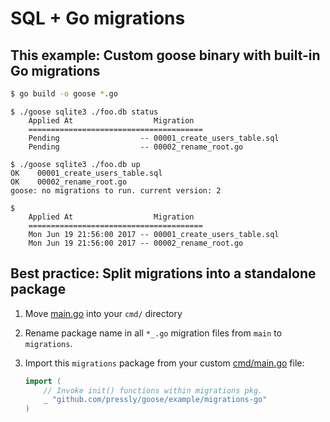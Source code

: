 # SQL + Go migrations

## This example: Custom goose binary with built-in Go migrations

```bash
$ go build -o goose *.go
```

```
$ ./goose sqlite3 ./foo.db status
    Applied At                  Migration
    =======================================
    Pending                  -- 00001_create_users_table.sql
    Pending                  -- 00002_rename_root.go

$ ./goose sqlite3 ./foo.db up
OK    00001_create_users_table.sql
OK    00002_rename_root.go
goose: no migrations to run. current version: 2

$
    Applied At                  Migration
    =======================================
    Mon Jun 19 21:56:00 2017 -- 00001_create_users_table.sql
    Mon Jun 19 21:56:00 2017 -- 00002_rename_root.go
```

## Best practice: Split migrations into a standalone package

1. Move [main.go](main.go) into your `cmd/` directory

2. Rename package name in all `*_.go` migration files from `main` to `migrations`.

3. Import this `migrations` package from your custom [cmd/main.go](main.go) file:

    ```go
    import (
        // Invoke init() functions within migrations pkg.
        _ "github.com/pressly/goose/example/migrations-go"
    )
    ```
